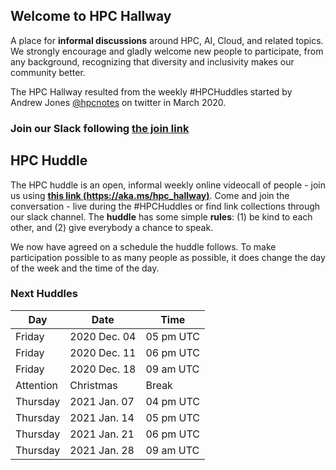## Welcome to HPC Hallway

A place for **informal discussions** around HPC, AI, Cloud, and related topics.
We strongly encourage and gladly welcome new people to participate, from any background, recognizing that diversity and inclusivity makes our community better.

The HPC Hallway resulted from the weekly #HPCHuddles started by Andrew Jones [@hpcnotes](https://twitter.com/hpcnotes) on twitter in March 2020.

### Join our Slack following [the join link](http://tiny.cc/join-hpc-huddle-slack)

## HPC Huddle

The HPC huddle is an open, informal weekly online videocall of people - join us using [**this link (https://aka.ms/hpc_hallway)**](https://aka.ms/hpc_hallway).
Come and join the conversation - live during the #HPCHuddles or find link collections through our slack channel.
The **huddle** has some simple **rules**: (1) be kind to each other, and (2) give everybody a chance to speak.

We now have agreed on a schedule the huddle follows.
To make participation possible to as many people as possible, it does change the day of the week and the time of the day.

### Next Huddles

| Day | Date  | Time |
|-----|------|----------|
| Friday | 2020 Dec. 04 | 05 pm UTC |
| Friday | 2020 Dec. 11 | 06 pm UTC |
| Friday | 2020 Dec. 18 | 09 am UTC |
| Attention | Christmas | Break |
| Thursday | 2021 Jan. 07 | 04 pm UTC |
| Thursday | 2021 Jan. 14 | 05 pm UTC |
| Thursday | 2021 Jan. 21 | 06 pm UTC |
| Thursday | 2021 Jan. 28 | 09 am UTC |


